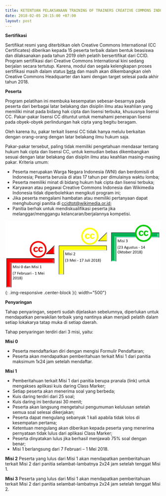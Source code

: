 ```yaml
---
title: KETENTUAN PELAKSANAAN TRAINING OF TRAINERS CREATIVE COMMONS INDONESIA
date: 2018-02-05 20:15:00 +07:00
layout: post
---
```


**Sertifikasi**

Sertifikat resmi yang diterbitkan oleh Creative Commons International (CC Certificates) diberikan kepada 15 peserta terbaik dalam bentuk beasiswa dan dilaksanakan pada tahun 2019 oleh pelatih bersertifikat dari CCID.
Program sertifikasi dari Creative Commons International kini sedang berjalan secara tertutup. Karena, modul dan segala kelengkapan proses sertifikasi masih dalam status [beta](https://creativecommons.org/2018/01/08/kicking-off-cc-certificate-beta/) dan masih akan dilkembangkan oleh Creative Commons Headquarter dan kami dengan target selesai pada akhir tahun 2018. 

**Peserta**

Program pelatihan ini membuka kesempatan sebesar-besarnya pada peserta dari berbagai latar belakang dan disiplin ilmu atau keahlian yang memiliki minat pada bidang hak cipta dan lisensi terbuka, khususnya lisensi CC. Pakar-pakar lisensi CC dituntut untuk memahami penerapan lisensi pada obyek-obyek perlindungan hak cipta yang begitu beragam.

Oleh karena itu, pakar terkait lisensi CC tidak hanya melulu berkaitan dengan orang-orang dengan latar belakang ilmu hukum saja.

Pakar-pakar tersebut, paling tidak memiliki pengetahuan mendasar tentang hukum hak cipta dan lisensi CC, untuk kemudian bebas dikembangkan sesuai dengan latar belakang dan disiplin ilmu atau keahlian masing-masing pakar.
Kriteria umum:

* Peserta merupakan Warga Negara Indonesia (WNI) dan berdomisili di Indonesia;
Peserta berusia di atas 17 tahun per dimulainya waktu lomba;
* Peserta memiliki minat di bidang hukum hak cipta dan lisensi terbuka;
* Karyawan atau pegawai Creative Commons Indonesia dan Wikimedia Indonesia tidak diperbolehkan mengikuti program ini;
* Jika peserta mengalami hambatan atau memiliki pertanyaan dapat menghubungi panitia di ccidtot@wikimedia.or.id;
* Panitia berhak untuk mendiskualifikasi peserta jika melanggar/menggangu kelancaran/berjalannya kompetisi.

![linimasa.jpg](/uploads/linimasa.jpg){: .img-responsive .center-block }{: width="500"}

**Penyaringan**

Tahap penyaringan, seperti sudah dijelaskan sebelumnya, diperlukan untuk mendapatkan perwakilan terbaik yang nantinya akan menjadi pelatih dalam setiap lokakarya tatap muka di setiap daerah. 

Tahap penyaringan terdiri dari 3 misi, yaitu:

**Misi 0**
* Peserta mendaftarkan diri dengan mengisi Formulir Pendaftaran;
* Peserta akan mendapatkan pemberitahuan terkait Misi 1 dari panitia maksimum 1x24 jam setelah  mendaftar.

**Misi 1**
* Pemberitahuan terkait Misi 1 dari panitia berupa pranala (link) untuk mengakses aplikasi kuis daring Class Marker;
* Setiap peserta akan menerima soal yang berbeda;
* Kuis daring terdiri dari 25 soal;
* Kuis daring ini berdurasi 30 menit;
* Peserta akan langsung mengetahui pengumuman kelulusan setelah semua soal selesai dikerjakan;
* Peserta dapat mengulang sebanyak 1 kali apabila tidak lolos di kesempatan pertama;
* Ketentuan mengulang akan diberikan kepada peserta yang menerima pernyataan tidak lulus dari aplikasi Class Marker;
* Peserta dinyatakan lulus jika berhasil menjawab 75% soal dengan benar;
* Misi 1 berlangsung dari 7 Februari – 1 Mei 2018.

**Misi 2**
Peserta yang lulus dari Misi 1 akan mendapatkan pemberitahuan terkait Misi 2 dari panitia selambat-lambatnya 2x24 jam setelah tenggat Misi 1.

**Misi 3**
Peserta yang lulus dari Misi 1 akan mendapatkan pemberitahuan terkait Misi 2 dari panitia selambat-lambatnya 2x24 jam setelah tenggat Misi 2.
